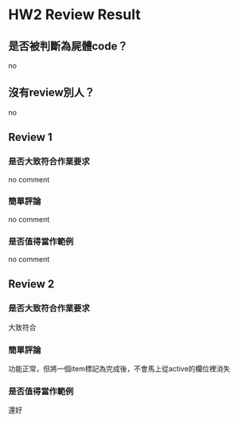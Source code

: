 



# HW2 Review Result

## 是否被判斷為屍體code？


no
## 沒有review別人？


no
## Review 1

### 是否大致符合作業要求


no comment
### 簡單評論


no comment
### 是否值得當作範例


no comment
## Review 2

### 是否大致符合作業要求


大致符合
### 簡單評論


功能正常，但將一個item標記為完成後，不會馬上從active的欄位裡消失
### 是否值得當作範例


還好